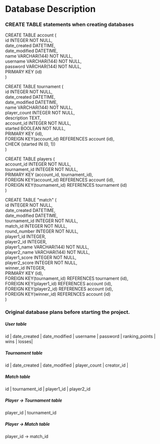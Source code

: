 # Database Description

### CREATE TABLE statements when creating databases

CREATE TABLE account ( <br/>
	id INTEGER NOT NULL, <br/>
	date_created DATETIME, <br/>
	date_modified DATETIME, <br/>
	name VARCHAR(144) NOT NULL, <br/>
	username VARCHAR(144) NOT NULL, <br/>
	password VARCHAR(144) NOT NULL, <br/>
	PRIMARY KEY (id)<br/>
)

CREATE TABLE tournament (<br/>
	id INTEGER NOT NULL, <br/>
	date_created DATETIME, <br/>
	date_modified DATETIME, <br/>
	name VARCHAR(144) NOT NULL, <br/>
	player_count INTEGER NOT NULL, <br/>
	description TEXT, <br/>
	account_id INTEGER NOT NULL, <br/>
	started BOOLEAN NOT NULL, <br/>
	PRIMARY KEY (id), <br/>
	FOREIGN KEY(account_id) REFERENCES account (id), <br/>
	CHECK (started IN (0, 1))<br/>
)


CREATE TABLE players (<br/>
	account_id INTEGER NOT NULL, <br/>
	tournament_id INTEGER NOT NULL, <br/>
	PRIMARY KEY (account_id, tournament_id), <br/>
	FOREIGN KEY(account_id) REFERENCES account (id), <br/>
	FOREIGN KEY(tournament_id) REFERENCES tournament (id)<br/>
)


CREATE TABLE "match" (<br/>
	id INTEGER NOT NULL, <br/>
	date_created DATETIME, <br/>
	date_modified DATETIME, <br/>
	tournament_id INTEGER NOT NULL, <br/>
	match_id INTEGER NOT NULL, <br/>
	round_number INTEGER NOT NULL, <br/>
	player1_id INTEGER, <br/>
	player2_id INTEGER, <br/>
	player1_name VARCHAR(144) NOT NULL, <br/>
	player2_name VARCHAR(144) NOT NULL, <br/>
	player1_score INTEGER NOT NULL, <br/>
	player2_score INTEGER NOT NULL, <br/>
	winner_id INTEGER, <br/>
	PRIMARY KEY (id), <br/>
	FOREIGN KEY(tournament_id) REFERENCES tournament (id), <br/>
	FOREIGN KEY(player1_id) REFERENCES account (id), <br/>
	FOREIGN KEY(player2_id) REFERENCES account (id), <br/>
	FOREIGN KEY(winner_id) REFERENCES account (id)<br/>
)

### Original database plans before starting the project.

##### User table

id | date_created | date_modified | username | password | ranking_points | wins | losses|

##### Tournament table 

id | date_created | date_modified | player_count | creator_id |

##### Match table

id | tournament_id | player1_id | player2_id 

##### Player -> Tournament table

player_id | tournament_id

##### Player -> Match table

player_id -> match_id 


